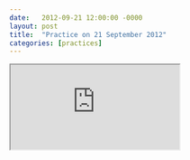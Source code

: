 ```yaml
---
date:   2012-09-21 12:00:00 -0000
layout: post
title:  "Practice on 21 September 2012"
categories: [practices]
---
```

<iframe src="https://www.youtube.com/embed/gX43z5891h4?rel=0" allowfullscreen="allowfullscreen"></iframe>
